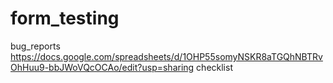 # form_testing
bug_reports https://docs.google.com/spreadsheets/d/1OHP55somyNSKR8aTGQhNBTRvOhHuu9-bbJWoVQcOCAo/edit?usp=sharing
checklist
